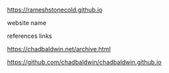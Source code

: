 https://rameshstonecold.github.io

website name


references links 

https://chadbaldwin.net/archive.html

https://github.com/chadbaldwin/chadbaldwin.github.io
